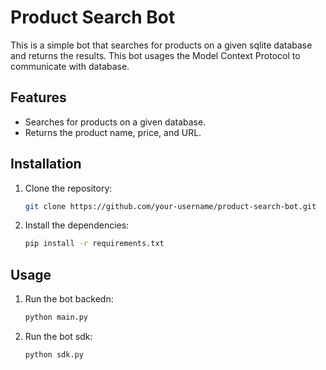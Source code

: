 # Product Search Bot

This is a simple bot that searches for products on a given sqlite database and returns the results. This bot usages the Model Context Protocol to communicate with database.

## Features
*   Searches for products on a given database.
*   Returns the product name, price, and URL.

## Installation

1.  Clone the repository:

    ```bash
    git clone https://github.com/your-username/product-search-bot.git
    ```

2.  Install the dependencies:

    ```bash
    pip install -r requirements.txt
    ```

## Usage

1.  Run the bot backedn:

    ```bash
    python main.py
    ```

2.  Run the bot sdk:

    ```bash
    python sdk.py
    ```

